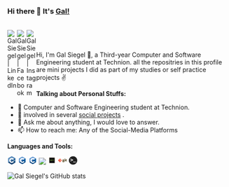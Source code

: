 ### Hi there 👋 It's [Gal!](www.linkedin.com/in/gal-siegel)

<br/>

<a href="www.linkedin.com/in/gal-siegel">
  <img align="left" alt="Gal Siegel | LinkedIn" width="22px" src="https://cdn.jsdelivr.net/npm/simple-icons@v3/icons/linkedin.svg" />
</a>
<a href="https://www.facebook.com/gal.siegel/">
  <img align="left" alt="Gal Siegel | Facebook" width="22px" src="https://cdn.jsdelivr.net/npm/simple-icons@v3/icons/facebook.svg" />
</a>
<a href="https://www.instagram.com/gal_siegel/?hl=en">
  <img align="left" alt="Gal Siegel | Instagram" width="22px" src="https://cdn.jsdelivr.net/npm/simple-icons@v3/icons/instagram.svg" />
</a>
<br />

<br />

Hi, I'm Gal Siegel 🙌, a Third-year Computer and Software Engineering student at Technion. all the repositries in this profile are mini projects I did as part of my studies or self practice projects ✌


**Talking about Personal Stuffs:**

- 🔭 Computer and Software Engineering student at Technion.
- 👯 involved in several [social projects](https://www.linkedin.com/feed/update/urn:li:activity:7128694776446500865/) .
- 💬 Ask me about anything, I would love to answer.
- 📫 How to reach me: Any of the Social-Media Platforms

**Languages and Tools:**

<code><img height="20" src="https://raw.githubusercontent.com/github/explore/80688e429a7d4ef2fca1e82350fe8e3517d3494d/topics/cpp/cpp.png"></code>
<code><img height="20" src="https://raw.githubusercontent.com/github/explore/80688e429a7d4ef2fca1e82350fe8e3517d3494d/topics/c/c.png"></code>
<code><img height="20" src="https://raw.githubusercontent.com/github/explore/80688e429a7d4ef2fca1e82350fe8e3517d3494d/topics/c/c.png"></code>
<code><img height="20" src="https://raw.githubusercontent.com/github/explore/80688e429a7d4ef2fca1e82350fe8e3517d3494d/topics/verilog/verilog.png"></code>
<code><img height="20" src="https://raw.githubusercontent.com/github/explore/68b23f95778a2cbde8f0e01885b5091e2a3c9c5b/topics/assembly/assembly.png"></code>
<code><img height="20" src="https://raw.githubusercontent.com/github/explore/80688e429a7d4ef2fca1e82350fe8e3517d3494d/topics/git/git.png"></code>
<code><img height="20" src="https://raw.githubusercontent.com/github/explore/80688e429a7d4ef2fca1e82350fe8e3517d3494d/topics/terminal/terminal.png"></code>

![Gal Siegel's GitHub stats](https://github-readme-stats.vercel.app/api?username=Galsiegel&show_icons=true&hide_border=true)
